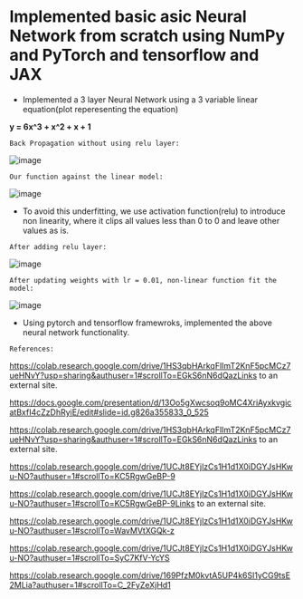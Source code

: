 # Implemented basic asic Neural Network from scratch using NumPy and PyTorch and tensorflow and JAX


* Implemented a 3 layer Neural Network using a 3 variable linear equation(plot reperesenting the equation)

**y = 6x^3 + x^2 + x + 1**

`Back Propagation without using relu layer:`


![image](https://user-images.githubusercontent.com/111466561/222329717-d50006a0-4d4e-4f19-8c8b-b65a840aad6f.png)


`Our function against the linear model:`


![image](https://user-images.githubusercontent.com/111466561/222330656-a5bfbb55-7194-43d3-95e7-667d8a516b34.png)



* To avoid this underfitting, we use activation function(relu) to introduce non linearity, where it clips all values less than 0 to 0 and leave other values as is.




`After adding relu layer:`

![image](https://user-images.githubusercontent.com/111466561/222329884-07db27d1-79d9-43a8-a73d-f4874546262a.png)




`After updating weights with lr = 0.01, non-linear function fit the model:`

![image](https://user-images.githubusercontent.com/111466561/222329993-cbbd0da7-af96-4865-8c98-76f2ad109f07.png)


* Using pytorch and tensorflow framewroks, implemented the above neural network functionality.



`References:`

https://colab.research.google.com/drive/1HS3qbHArkqFlImT2KnF5pcMCz7ueHNvY?usp=sharing&authuser=1#scrollTo=EGkS6nN6dQazLinks to an external site.


https://docs.google.com/presentation/d/13Oo5gXwcsoq9oMC4XriAyxkvgicatBxfI4cZzDhRyiE/edit#slide=id.g826a355833_0_525


https://colab.research.google.com/drive/1HS3qbHArkqFlImT2KnF5pcMCz7ueHNvY?usp=sharing&authuser=1#scrollTo=EGkS6nN6dQazLinks to an external site.


https://colab.research.google.com/drive/1UCJt8EYjlzCs1H1d1X0iDGYJsHKwu-NO?authuser=1#scrollTo=KC5RgwGeBP-9


https://colab.research.google.com/drive/1UCJt8EYjlzCs1H1d1X0iDGYJsHKwu-NO?authuser=1#scrollTo=KC5RgwGeBP-9Links to an external site.


https://colab.research.google.com/drive/1UCJt8EYjlzCs1H1d1X0iDGYJsHKwu-NO?authuser=1#scrollTo=WavMVtXGQk-z


https://colab.research.google.com/drive/1UCJt8EYjlzCs1H1d1X0iDGYJsHKwu-NO?authuser=1#scrollTo=SyC7KfV-YcYS


https://colab.research.google.com/drive/169PfzM0kvtA5UP4k6Sl1yCG9tsE2MLia?authuser=1#scrollTo=C_2FyZeXjHd1
